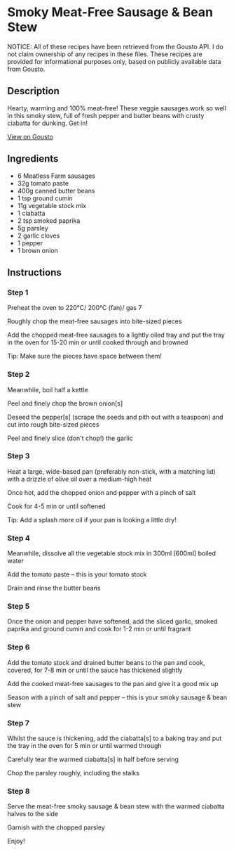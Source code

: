 # Smoky Meat-Free Sausage & Bean Stew

NOTICE: All of these recipes have been retrieved from the Gousto API. I do not claim ownership of any recipes in these files. These recipes are provided for informational purposes only, based on publicly available data from Gousto.

## Description

Hearty, warming and 100% meat-free! These veggie sausages work so well in this smoky stew, full of fresh pepper and butter beans with crusty ciabatta for dunking. Get in!

[View on Gousto](https://www.gousto.co.uk/recipes/cookbook/joes-smoky-meat-free-sausage-bean-stew)

## Ingredients

- 6 Meatless Farm sausages 
- 32g tomato paste
- 400g canned butter beans 
- 1 tsp ground cumin
- 11g vegetable stock mix
- 1 ciabatta
- 2 tsp smoked paprika
- 5g parsley
- 2 garlic cloves
- 1 pepper
- 1 brown onion

## Instructions


### Step 1

Preheat the oven to 220°C/ 200°C (fan)/ gas 7

Roughly chop the meat-free sausages into bite-sized pieces

Add the chopped meat-free sausages to a lightly oiled tray and put the tray in the oven for 15-20 min or until cooked through and browned

Tip: Make sure the pieces have space between them!


### Step 2

Meanwhile, boil half a kettle

Peel and finely chop the brown onion<span class="text-danger">[s]</span>

Deseed the pepper<span class="text-danger">[s]</span> (scrape the seeds and pith out with a teaspoon) and cut into rough bite-sized pieces

Peel and finely slice (don't chop!) the garlic


### Step 3

Heat a large, wide-based pan (preferably non-stick, with a matching lid) with a drizzle of olive oil over a medium-high heat

Once hot, add the chopped onion and pepper with a pinch of salt

Cook for 4-5 min or until softened

Tip: Add a splash more oil if your pan is looking a little dry!


### Step 4

Meanwhile, dissolve all the vegetable stock mix in 300ml <span class="text-danger">[600ml]</span> boiled water

Add the tomato paste – this is your tomato stock

Drain and rinse the butter beans


### Step 5

Once the onion and pepper have softened, add the sliced garlic, smoked paprika and ground cumin and cook for 1-2 min or until fragrant


### Step 6

Add the tomato stock and drained butter beans to the pan and cook, covered, for 7-8 min or until the sauce has thickened slightly

Add the cooked meat-free sausages to the pan and give it a good mix up

Season with a pinch of salt and pepper – this is your smoky sausage & bean stew


### Step 7

Whilst the sauce is thickening, add the ciabatta<span class="text-danger">[s]</span> to a baking tray and put the tray in the oven for 5 min or until warmed through

Carefully tear the warmed ciabatta<span class="text-danger">[s] </span>in half before serving

Chop the parsley roughly, including the stalks

### Step 8

Serve the meat-free smoky sausage & bean stew with the warmed ciabatta halves to the side

Garnish with the chopped parsley

Enjoy!

